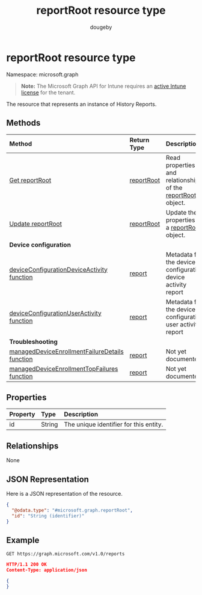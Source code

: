 ﻿---
title: "reportRoot resource type"
description: "The resource that represents an instance of History Reports."
author: "dougeby"
localization_priority: Normal
ms.prod: "intune"
doc_type: resourcePageType
---

# reportRoot resource type

Namespace: microsoft.graph

> **Note:** The Microsoft Graph API for Intune requires an [active Intune license](https://go.microsoft.com/fwlink/?linkid=839381) for the tenant.

The resource that represents an instance of History Reports.

## Methods

| Method                                                                                                                     | Return Type                                            | Description                                                                                             |
| :------------------------------------------------------------------------------------------------------------------------- | :----------------------------------------------------- | :------------------------------------------------------------------------------------------------------ |
| [Get reportRoot](../api/intune-shared-reportroot-get.md)                                                                   | [reportRoot](../resources/intune-shared-reportroot.md) | Read properties and relationships of the [reportRoot](../resources/intune-shared-reportroot.md) object. |
| [Update reportRoot](../api/intune-shared-reportroot-update.md)                                                             | [reportRoot](../resources/intune-shared-reportroot.md) | Update the properties of a [reportRoot](../resources/intune-shared-reportroot.md) object.               |
| **Device configuration**                                                                                                   |                                                        |                                                                                                         |
| [deviceConfigurationDeviceActivity function](../api/intune-shared-reportroot-deviceconfigurationdeviceactivity.md)         | [report](../resources/intune-shared-report.md)         | Metadata for the device configuration device activity report                                            |
| [deviceConfigurationUserActivity function](../api/intune-shared-reportroot-deviceconfigurationuseractivity.md)             | [report](../resources/intune-shared-report.md)         | Metadata for the device configuration user activity report                                              |
| **Troubleshooting**                                                                                                        |                                                        |                                                                                                         |
| [managedDeviceEnrollmentFailureDetails function](../api/intune-shared-reportroot-manageddeviceenrollmentfailuredetails.md) | [report](../resources/intune-shared-report.md)         | Not yet documented.                                                                                     |
| [managedDeviceEnrollmentTopFailures function](../api/intune-shared-reportroot-manageddeviceenrollmenttopfailures.md)       | [report](../resources/intune-shared-report.md)         | Not yet documented.                                                                                     |

## Properties

| Property | Type   | Description                            |
| :------- | :----- | :------------------------------------- |
| id       | String | The unique identifier for this entity. |

## Relationships

None

## JSON Representation

Here is a JSON representation of the resource.

<!--{
  "blockType": "resource",
  "baseType": "microsoft.graph.entity",
  "keyProperty": "id",
  "@odata.type": "microsoft.graph.reportRoot"
}-->

```json
{
  "@odata.type": "#microsoft.graph.reportRoot",
  "id": "String (identifier)"
}
```

## Example

<!--{"blockType": "request"}-->

```http
GET https://graph.microsoft.com/v1.0/reports
```

<!--{"blockType": "response", "truncated": true, "@odata.type": "microsoft.graph.reportRoot"}-->

```json
HTTP/1.1 200 OK
Content-Type: application/json

{
}
```

